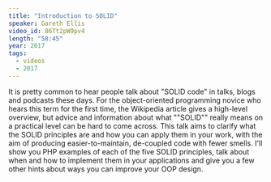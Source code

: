 ```yaml
---
title: "Introduction to SOLID"
speaker: Gareth Ellis
video_id: 86Tt2pW9pv4
length: "58:45"
year: 2017
tags:
  - videos
  - 2017
---
```


It is pretty common to hear people talk about "SOLID code" in talks, blogs and podcasts these days. For the object-oriented programming novice who hears this term for the first time, the Wikipedia article gives a high-level overview, but advice and information about what ""SOLID"" really means on a practical level can be hard to come across. This talk aims to clarify what the SOLID principles are and how you can apply them in your work, with the aim of producing easier-to-maintain, de-coupled code with fewer smells. I'll show you PHP examples of each of the five SOLID principles, talk about when and how to implement them in your applications and give you a few other hints about ways you can improve your OOP design.
